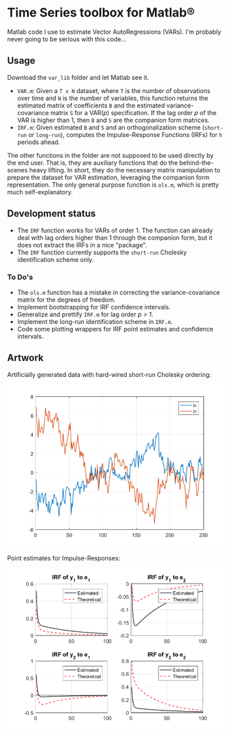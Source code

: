 # Time Series toolbox for Matlab&reg;
Matlab code I use to estimate Vector AutoRegressions (VARs).
I'm probably never going to be serious with this code...


## Usage

Download the `var_lib` folder and let Matlab see it.

* `VAR.m`:
  Given a `T x N` dataset, where `T` is the number of observations over time and `N` is the number of variables, this function returns the estimated matrix of coefficients `B` and the estimated variance-covariance matrix `S` for a VAR(_p_) specification.
  If the lag order _p_ of the VAR is higher than 1, then `B` and `S` are the companion form matrices.
* `IRF.m`:
  Given estimated `B` and `S` and an orthogonalization scheme (`short-run` or `long-run`), computes the Impulse-Response Functions (IRFs) for `h` periods ahead.

The other functions in the folder are not supposed to be used directly by the end user.
That is, they are auxiliary functions that do the behind-the-scenes heavy lifting.
In short, they do the necessary matrix manipulation to prepare the dataset for VAR estimation, leveraging the companion form representation.
The only general purpose function is `ols.m`, which is pretty much self-explanatory.


## Development status

* The `IRF` function works for VARs of order 1.
  The function can already deal with lag orders higher than 1 through the companion form, but it does not extract the IRFs in a nice "package".
* The `IRF` function currently supports the `short-run` Cholesky identification scheme only.


### To Do's

* The `ols.m` function has a mistake in correcting the variance-covariance matrix for the degrees of freedom.
* Implement bootstrapping for IRF confidence intervals.
* Generalize and prettify `IRF.m` for lag order _p > 1_.
* Implement the long-run identification scheme in `IRF.m`.
* Code some plotting wrappers for IRF point estimates and confidence intervals.


## Artwork

Artificially generated data with hard-wired short-run Cholesky ordering:

![Sample realizations](./samples.png)

Point estimates for Impulse-Responses:

![IRFs](./irfs.png)
